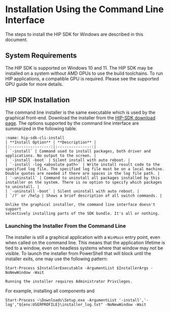 # Installation Using the Command Line Interface

The steps to install the HIP SDK for Windows are described in this document.

## System Requirements

The HIP SDK is supported on Windows 10 and 11. The HIP SDK may be installed on a
system without AMD GPUs to use the build toolchains. To run HIP applications, a
compatible GPU is required. Please see the supported GPU guide for more details.

## HIP SDK Installation

The command line installer is the same executable which is used by the graphical
front-end. Download the installer from the
[HIP-SDK download page](https://www.amd.com/en/developer/rocm-hub/hip-sdk.html).
The options supported by the command line interface are summarized in the following table.

```{table} HIP SDK Command Line Options
:name: hip-sdk-cli-install
| **Install Option** | **Description** |
|:------------------:|:---------------:|
| `-install` | Command used to install packages, both driver and applications. No output to the screen. |
| `-install -boot` | Silent install with auto reboot. |
| `-install -log <absolute path>` | Write install result code to the specified log file. The specified log file must be on a local machine. Double quotes are needed if there are spaces in the log file path. |
| `-uninstall` | Command to uninstall all packages installed by this installer on the system. There is no option to specify which packages to uninstall. |
| `-uninstall -boot` | Silent uninstall with auto reboot. |
| `/?` or /help | Shows a brief description of all switch commands. |
```

```{note}
Unlike the graphical installer, the command line interface doesn't support
selectively installing parts of the SDK bundle. It's all or nothing.
```

### Launching the Installer From the Command Line

The installer is still a graphical application with a `WinMain` entry point, even
when called on the command line. This means that the application lifetime is
tied to a window, even on headless systems where that window may not be visible.
To launch the installer from PowerShell that will block until the installer
exits, one may use the following pattern:

```pwsh
Start-Process $InstallerExecutable -ArgumentList $InstallerArgs -NoNewWindow -Wait
```

```{important}
Running the installer requires Administrator Privileges.
```

For example, installing all components and

```pwsh
Start-Process ~\Downloads\Setup.exe -ArgumentList '-install','-log',"${env:USERPROFILE}\installer_log.txt" -NoNewWindow -Wait
```
